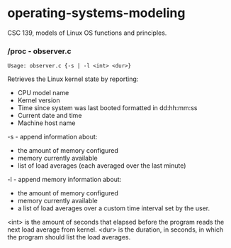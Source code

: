 # operating-systems-modeling
CSC 139, models of Linux OS functions and principles. 
### /proc - observer.c

```
Usage: observer.c {-s | -l <int> <dur>}
```

Retrieves the Linux kernel state by reporting:

- CPU model name
- Kernel version
- Time since system was last booted formatted in dd:hh:mm:ss
- Current date and time
- Machine host name

-s - append information about:

- the amount of memory configured
- memory currently available
- list of load averages (each averaged over the last minute)

-l - append memory information about:

- the amount of memory configured
- memory currently available
- a list of load averages over a custom time interval set by the user. 

\<int\> is the amount of seconds that elapsed before the program reads the next load average from kernel.
\<dur\> is the duration, in seconds, in which the program should list the load averages. 


